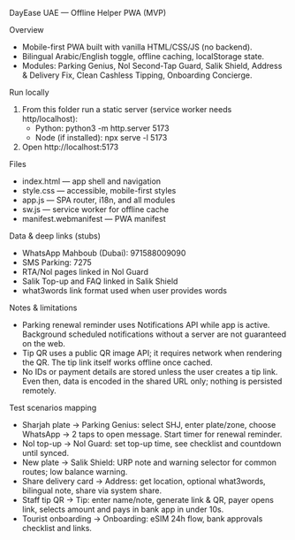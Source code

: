 DayEase UAE — Offline Helper PWA (MVP)

Overview
- Mobile-first PWA built with vanilla HTML/CSS/JS (no backend).
- Bilingual Arabic/English toggle, offline caching, localStorage state.
- Modules: Parking Genius, Nol Second-Tap Guard, Salik Shield, Address & Delivery Fix, Clean Cashless Tipping, Onboarding Concierge.

Run locally
1) From this folder run a static server (service worker needs http/localhost):
   - Python: python3 -m http.server 5173
   - Node (if installed): npx serve -l 5173
2) Open http://localhost:5173

Files
- index.html — app shell and navigation
- style.css — accessible, mobile-first styles
- app.js — SPA router, i18n, and all modules
- sw.js — service worker for offline cache
- manifest.webmanifest — PWA manifest

Data & deep links (stubs)
- WhatsApp Mahboub (Dubai): 971588009090
- SMS Parking: 7275
- RTA/Nol pages linked in Nol Guard
- Salik Top-up and FAQ linked in Salik Shield
- what3words link format used when user provides words

Notes & limitations
- Parking renewal reminder uses Notifications API while app is active. Background scheduled notifications without a server are not guaranteed on the web.
- Tip QR uses a public QR image API; it requires network when rendering the QR. The tip link itself works offline once cached.
- No IDs or payment details are stored unless the user creates a tip link. Even then, data is encoded in the shared URL only; nothing is persisted remotely.

Test scenarios mapping
- Sharjah plate → Parking Genius: select SHJ, enter plate/zone, choose WhatsApp → 2 taps to open message. Start timer for renewal reminder.
- Nol top-up → Nol Guard: set top-up time, see checklist and countdown until synced.
- New plate → Salik Shield: URP note and warning selector for common routes; low balance warning.
- Share delivery card → Address: get location, optional what3words, bilingual note, share via system share.
- Staff tip QR → Tip: enter name/note, generate link & QR, payer opens link, selects amount and pays in bank app in under 10s.
- Tourist onboarding → Onboarding: eSIM 24h flow, bank approvals checklist and links.

